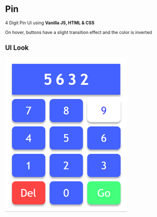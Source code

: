 # Pin
4 Digit Pin UI using **Vanilla JS, HTML &amp; CSS**

On hover, buttons have a slight transition effect and the color is inverted

## **UI Look**

![1](https://github.com/pandyama/Pin/blob/master/Screenshot.PNG)
